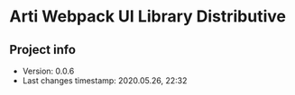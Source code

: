 # Arti Webpack UI Library Distributive

## Project info

- Version: 0.0.6
- Last changes timestamp: 2020.05.26, 22:32
